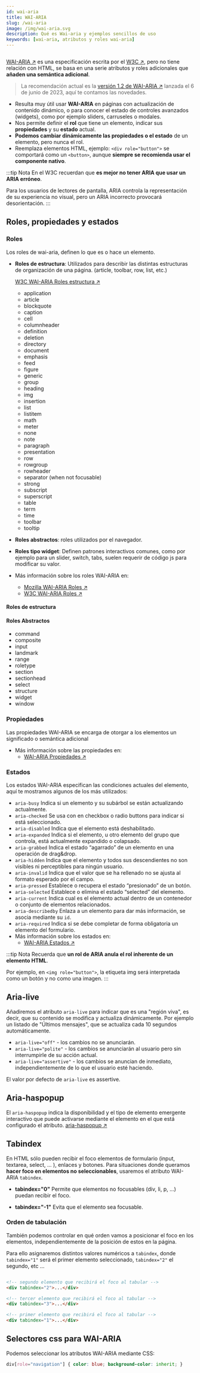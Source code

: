 ```yaml
---
id: wai-aria
title: WAI-ARIA
slug: /wai-aria
image: /img/wai-aria.svg
description: Qué es Wai-aria y ejemplos sencillos de uso
keywords: [wai-aria, atributos y roles wai-aria]
---
```


<img src="/img/wai-aria.svg" alt="" />

[WAI-ARIA ↗️](https://www.w3.org/WAI/standards-guidelines/aria/) es una especificación escrita por el [W3C ↗️](https://www.w3.org), pero no tiene relación con HTML, se basa en una serie atributos y roles adicionales que **añaden una semántica adicional**. 

> La recomendación actual es la [versión 1.2 de WAI-ARIA ↗️](https://www.w3.org/TR/wai-aria-1.2/) lanzada el 6 de junio de 2023, aquí te contamos las novedades.

- Resulta muy útil usar **WAI-ARIA** en páginas con actualización de contenido dinámico, o para conocer el estado de controles avanzados (widgets), como por ejemplo sliders, carruseles o modales.
- Nos permite definir el **rol** que tiene un elemento, indicar sus **propiedades** y su **estado** actual.
- **Podemos cambiar dinámicamente las propiedades o el estado** de un elemento, pero nunca el rol.
- Reemplaza elementos HTML, ejemplo: `<div role="button">` se comportará como un `<button>`, aunque **siempre se recomienda usar el componente nativo**.

:::tip Nota
En el W3C recuerdan que **es mejor no tener ARIA que usar un ARIA erróneo**.

Para los usuarios de lectores de pantalla, ARIA controla la representación de su experiencia no visual, pero un ARIA incorrecto provocará desorientación.
::: 

## Roles, propiedades y estados

### Roles

Los roles de wai-aria, definen lo que es o hace un elemento.
  - **Roles de estructura**: Utilizados para describir las distintas estructuras de organización de una página. (article, toolbar, row, list, etc.)

    [W3C WAI-ARIA Roles estructura ↗️](https://www.w3.org/TR/wai-aria-1.2/#document_structure_roles
    )
    - application
    - article
    - blockquote
    - caption
    - cell
    - columnheader
    - definition
    - deletion
    - directory
    - document
    - emphasis
    - feed
    - figure
    - generic
    - group
    - heading
    - img
    - insertion
    - list
    - listitem
    - math
    - meter
    - none
    - note
    - paragraph
    - presentation
    - row
    - rowgroup
    - rowheader
    - separator (when not focusable)
    - strong
    - subscript
    - superscript
    - table
    - term
    - time
    - toolbar
    - tooltip
  - **Roles abstractos**: roles utilizados por el navegador.
  - **Roles tipo widget**: Definen patrones interactivos comunes, como por ejemplo para un slider, switch, tabs, suelen requerir de código js para modificar su valor.
  - Más información sobre los roles WAI-ARIA en:
    - [Mozilla WAI-ARIA Roles ↗️](https://developer.mozilla.org/en-US/docs/Web/Accessibility/ARIA/Roles) 
    - [W3C WAI-ARIA Roles ↗️](https://www.w3.org/TR/wai-aria-1.1/#role_definitions)


#### Roles de estructura


#### Roles Abstractos

- command
- composite
- input
- landmark
- range
- roletype
- section
- sectionhead
- select
- structure
- widget
- window

### Propiedades
Las propiedades WAI-ARIA se encarga de otorgar a los elementos un significado o semántica adicional
  - Más información sobre las propiedades en:
    - [WAI-ARIA Propiedades ↗️](https://www.w3.org/TR/wai-aria-1.1/#state_prop_def)


### Estados

Los estados WAI-ARIA especifican las condiciones actuales del elemento, aquí te mostramos algunos de los más utilizados:

  - `aria-busy` Indica si un elemento y su subárbol se están actualizando actualmente.
  - `aria-checked` Se usa con en checkbox o radio buttons para indicar si está seleccionado.
  - `aria-disabled` Indica que el elemento está deshabilitado.
  - `aria-expanded` Indica si el elemento, u otro elemento del grupo que controla, está actualmente expandido o colapsado.
  - `aria-grabbed` Indica el estado “agarrado” de un elemento en una operación de drag&drop.
  - `aria-hidden` Indica que el elemento y todos sus descendientes no son visibles ni perceptibles para ningún usuario.
  - `aria-invalid` Indica que el valor que se ha rellenado no se ajusta al formato esperado por el campo.
  - `aria-pressed` Establece o recupera el estado “presionado” de un botón.
  - `aria-selected` Establece o elimina el estado “selected” del elemento.
  - `aria-current` Indica cual es el elemento actual dentro de un contenedor o conjunto de elementos relacionados.
  - `aria-describedby` Enlaza a un elemento para dar más información, se asocia mediante su `id`.
  - `aria-required` Indica si se debe completar de forma obligatoria un elemento del formulario.
  - Más información sobre los estados en:
    -  [WAI-ARIA Estados ↗️](https://www.w3.org/TR/wai-aria-1.1/#state_prop_def)

:::tip Nota
Recuerda que **un rol de ARIA anula el rol inherente de un elemento HTML**.

Por ejemplo, en `<img role="button">`, la etiqueta img será interpretada como un botón y no como una imagen.
::: 

## Aria-live

Añadiremos el atributo `aria-live`  para indicar que es una "región viva", es decir, que su contenido se modifica y actualiza dinámicamente. Por ejemplo un listado de "Últimos mensajes", que se actualiza cada 10 segundos automáticamente.

- `aria-live="off"` - los cambios no se anunciarán.
- `aria-live="polite"` - los cambios se anunciarán al usuario pero sin interrumpirle de su acción actual.
- `aria-live="assertive"` - los cambios se anuncian de inmediato, independientemente de lo que el usuario esté haciendo. 

El valor por defecto de `aria-live` es assertive.


## Aria-haspopup

El `aria-haspopup` indica la disponibilidad y el tipo de elemento emergente interactivo que puede activarse mediante el elemento en el que está configurado el atributo. [aria-haspopup ↗️](https://www.w3.org/TR/wai-aria-1.1/#aria-haspopup)


## Tabindex

En HTML sólo pueden recibir el foco elementos de formulario (input, textarea, select, ... ), enlaces y botones. Para situaciones donde queramos **hacer foco en elementos no seleccionables**, usaremos el atributo WAI-ARIA `tabindex`.

- **tabindex="0"**
    Permite que elementos no focusables (div, li, p, ...) puedan recibir el foco.

- **tabindex="-1"**
    Evita que el elemento sea focusable.

### Orden de tabulación

También podemos controlar en qué orden vamos a posicionar el foco en los elementos, independientemente de la posición de estos en la página.

Para ello asignaremos distintos valores numéricos a `tabindex`, donde `tabindex="1"` será el primer elemento seleccionado, `tabindex="2"` el segundo, etc ...

```html

<!-- segundo elemento que recibirá el foco al tabular -->
<div tabindex="2">...</div>

<!-- tercer elemento que recibirá el foco al tabular -->
<div tabindex="3">...</div>

<!-- primer elemento que recibirá el foco al tabular -->
<div tabindex="1">...</div>
```

## Selectores css para WAI-ARIA

Podemos seleccionar los atributos WAI-ARIA mediante CSS:

```css
div[role="navigation"] { color: blue; background-color: inherit; }
```
